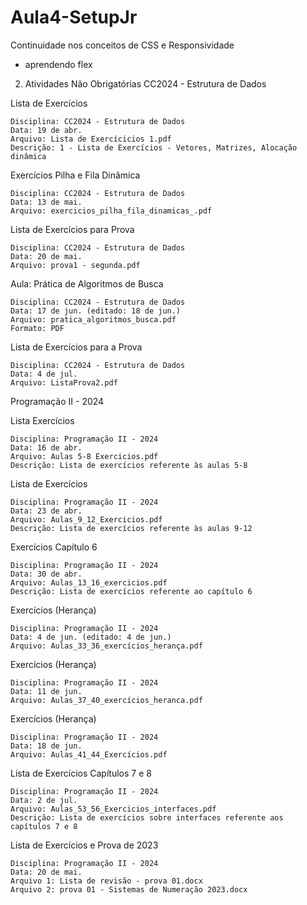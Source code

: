 # Aula4-SetupJr
Continuidade nos conceitos de CSS e Responsividade
- aprendendo flex

2. Atividades Não Obrigatórias
CC2024 - Estrutura de Dados

Lista de Exercícios

    Disciplina: CC2024 - Estrutura de Dados
    Data: 19 de abr.
    Arquivo: Lista de Exercícicios 1.pdf
    Descrição: 1 - Lista de Exercícios - Vetores, Matrizes, Alocação dinâmica

Exercícios Pilha e Fila Dinâmica

    Disciplina: CC2024 - Estrutura de Dados
    Data: 13 de mai.
    Arquivo: exercicios_pilha_fila_dinamicas_.pdf

Lista de Exercícios para Prova

    Disciplina: CC2024 - Estrutura de Dados
    Data: 20 de mai.
    Arquivo: prova1 - segunda.pdf

Aula: Prática de Algoritmos de Busca

    Disciplina: CC2024 - Estrutura de Dados
    Data: 17 de jun. (editado: 18 de jun.)
    Arquivo: pratica_algoritmos_busca.pdf
    Formato: PDF

Lista de Exercícios para a Prova

    Disciplina: CC2024 - Estrutura de Dados
    Data: 4 de jul.
    Arquivo: ListaProva2.pdf

Programação II - 2024

Lista Exercícios

    Disciplina: Programação II - 2024
    Data: 16 de abr.
    Arquivo: Aulas 5-8 Exercicios.pdf
    Descrição: Lista de exercícios referente às aulas 5-8

Lista de Exercícios

    Disciplina: Programação II - 2024
    Data: 23 de abr.
    Arquivo: Aulas_9_12_Exercicios.pdf
    Descrição: Lista de exercícios referente às aulas 9-12

Exercícios Capítulo 6

    Disciplina: Programação II - 2024
    Data: 30 de abr.
    Arquivo: Aulas_13_16_exercicios.pdf
    Descrição: Lista de exercícios referente ao capítulo 6

Exercícios (Herança)

    Disciplina: Programação II - 2024
    Data: 4 de jun. (editado: 4 de jun.)
    Arquivo: Aulas_33_36_exercícios_herança.pdf

Exercícios (Herança)

    Disciplina: Programação II - 2024
    Data: 11 de jun.
    Arquivo: Aulas_37_40_exercícios_heranca.pdf

Exercícios (Herança)

    Disciplina: Programação II - 2024
    Data: 18 de jun.
    Arquivo: Aulas_41_44_Exercícios.pdf

Lista de Exercícios Capítulos 7 e 8

    Disciplina: Programação II - 2024
    Data: 2 de jul.
    Arquivo: Aulas_53_56_Exercicios_interfaces.pdf
    Descrição: Lista de exercícios sobre interfaces referente aos capítulos 7 e 8

Lista de Exercícios e Prova de 2023

    Disciplina: Programação II - 2024
    Data: 20 de mai.
    Arquivo 1: Lista de revisão - prova 01.docx
    Arquivo 2: prova 01 - Sistemas de Numeração 2023.docx
